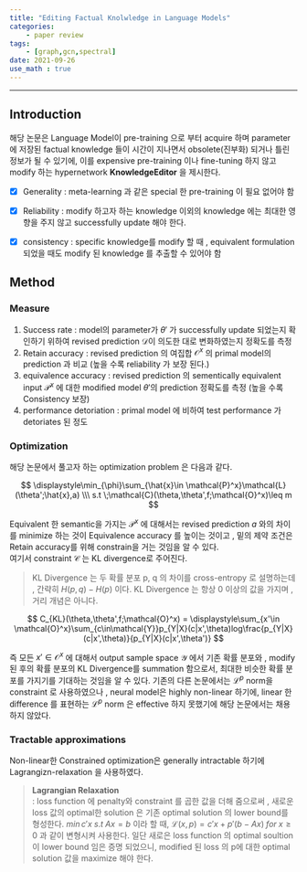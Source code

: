 ```yaml
---
title: "Editing Factual Knolwledge in Language Models"
categories:
    - paper review
tags:
    - [graph,gcn,spectral]
date: 2021-09-26 
use_math : true
---
```

---
## **Introduction** 
해당 논문은 Language Model이 pre-training 으로 부터 acquire 하며 parameter 에 저장된 factual knowledge 들이 시간이 지나면서 obsolete(진부화) 되거나 틀린 정보가 될 수 있기에, 이를 expensive pre-training 이나 fine-tuning 하지 않고 modify 하는 hypernetwork **KnowledgeEditor** 을 제시한다.
- [x] Generality : meta-learning 과 같은 special 한 pre-training 이 필요 없어야 함 
- [x] Reliability : modify 하고자 하는 knowledge 이외의 knowledge 에는 최대한 영향을 주지 않고 successfully update 해야 한다. 
- [x] consistency : specific knowledge를 modify 할 때 , equivalent formulation 되었을 때도 modify 된 knowledge 를 추출할 수 있어야 함 


## **Method**
### Measure
1. Success rate : model의 parameter가 $\theta'$ 가 successfully update 되었는지 확인하기 위하여 revised prediction $\mathcal{D}$이 의도한 대로 변화하였는지 정확도를 측정 
2. Retain accuracy :  revised prediction 의 여집합 $\mathcal{O}^x$ 의 primal model의 prediction 과 비교 (높을 수록 reliability 가 보장 된다.)
3. equivalence accuracy : revised prediction 의 sementically equivalent input $\mathcal{P}^x$ 에 대한 modified model $\theta'$의 prediction 정확도를 측정 (높을 수록 Consistency 보장)
4. performance detoriation : primal model 에 비하여 test performance 가 detoriates 된 정도 

### Optimization 
해당 논문에서 풀고자 하는 optimization problem 은 다음과 같다.  

$$
\displaystyle\min_{\phi}\sum_{\hat{x}\in \mathcal{P}^x}\mathcal{L}(\theta';\hat{x},a) \\\ s.t \;\mathcal{C}(\theta,\theta',f;\mathcal{O}^x)\leq m 
$$


Equivalent 한 semantic을 가지는 $\mathcal{P}^x$ 에 대해서는 revised prediction $a$ 와의 차이를 minimize 하는 것이 Equivalence accuracy 를 높이는 것이고 , 밑의 제약 조건은 Retain accuracy를 위해 constrain을 거는 것임을 알 수 있다. \
여기서 constraint $\mathcal{C}$ 는 KL divergence로 주어진다. 
> KL Divergence 는 두 확률 분포 p, q 의 차이를 cross-entropy 로 설명하는데 , 간략히 $H(p,q)-H(p)$ 이다. KL Divergence 는 항상 0 이상의 값을 가지며 , 거리 개념은 아니다. 

$$
C_{KL}(\theta,\theta',f;\mathcal{O}^x) = \displaystyle\sum_{x'\in \mathcal{O}^x}\sum_{c\in\mathcal{Y}}p_{Y|X}(c|x',\theta)log\frac{p_{Y|X}(c|x',\theta)}{p_{Y|X}(c|x',\theta')}
$$

즉 모든 $x'\in\mathcal{O}^x$ 에 대해서 output sample space $\mathcal{Y}$ 에서 기존 확률 분포와 , modify 된 후의 확률 분포의 KL Divergence를 summation 함으로서, 최대한 비슷한 확률 분포를 가지기를 기대하는 것임을 알 수 있다. 기존의 다른 논문에서는 $\mathcal{L}^p$ norm을 constraint 로 사용하였으나 , neural model은 highly non-linear 하기에, linear 한 difference 를 표현하는 $\mathcal{L}^p$ norm 은 effective 하지 못했기에 해당 논문에서는 채용하지 않았다. 

### Tractable approximations
Non-linear한 Constrained optimization은 generally intractable 하기에 Lagrangizn-relaxation 을 사용하였다. 
>**Lagrangian Relaxation**  
>: loss function 에 penalty와 constraint 를 곱한 값을 더해 줌으로써 , 새로운 loss 값의 optimal한 solution 은 기존 optimal solution 의 lower bound를 형성한다. 
>$min\,c'x\;s.t\;Ax=b$ 이라 할 때, $\mathcal{L}(x,p)=c'x+p'(b-Ax)\;for\;x\geq0$ 과 같이 변형시켜 사용한다. 일단 새로은 loss function 의 optimal soultion 이 lower bound 임은 증명 되었으니, modified 된 loss 의 p에 대한 optimal solution 값을  maximize 해야 한다.








